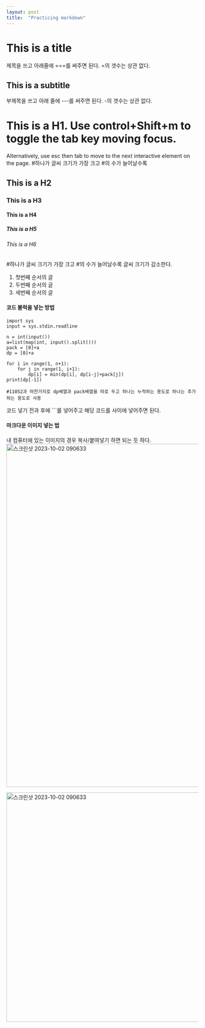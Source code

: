 ```yaml
---
layout: post
title:  "Practicing markdown"
---
```


This is a title
===
제목을 쓰고 아래줄에 ===를 써주면 된다. =의 갯수는 상관 없다.

This is a subtitle 
----
부제목을 쓰고 아래 줄에 ---를 써주면 된다. -의 갯수는 상관 없다.

# This is a H1. Use control+Shift+m to toggle the tab key moving focus.

Alternatively, use esc then tab to move to the next interactive element on the page.
#하나가 글씨 크기가 가장 크고 #의 수가 늘어날수록 
## This is a H2
### This is a H3
#### This is a H4
##### This is a H5
###### This is a H6

#하나가 글씨 크기가 가장 크고 #의 수가 늘어날수록 글씨 크기가 감소한다.

1.  첫번째 순서의 글
2.  두번째 순서의 글
3.  세번째 순서의 글


#### 코드 블럭을 넣는 방법



```
import sys
input = sys.stdin.readline

n = int(input())
a=list(map(int, input().split()))
pack = [0]+a
dp = [0]+a

for i in range(1, n+1):
    for j in range(1, i+1):
        dp[i] = min(dp[i], dp[i-j]+pack[j])
print(dp[-1])

#11052과 마찬가지로 dp배열과 pack배열을 따로 두고 하나는 누적하는 용도로 하나는 추가하는 용도로 사용
```
코드 넣기 전과 후에 ```를 넣어주고 해당 코드를 사이에 넣어주면 된다.


#### 마크다운 이미지 넣는 법
내 컴퓨터에 있는 이미지의 경우 복사/붙여넣기 하면 되는 듯 하다.
<img width="897" alt="스크린샷 2023-10-02 090633" src="https://github.com/user-attachments/assets/6bd59db8-a1c6-4b87-9c52-e72340af7251">

<img width="600" alt="스크린샷 2023-10-02 090633" src="https://github.com/user-attachments/assets/c83defa8-ad3b-4bbc-9de5-4efccd859a80">


